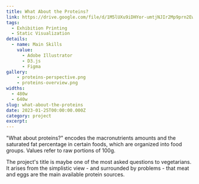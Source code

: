 ```yaml
---
title: What About the Proteins?
link: https://drive.google.com/file/d/1M5lUXu9iDHYor-umtjNJIr2Mp9prn2Ew/view?usp=sharing
tags: 
  - Exhibition Printing
  - Static Visualization
details:
  - name: Main Skills
    value: 
      - Adobe Illustrator
      - D3.js
      - Figma
gallery:
    - proteins-perspective.png
    - proteins-overview.png
widths:
  - 480w
  - 640w
slug: what-about-the-proteins
date: 2023-01-25T00:00:00.000Z
category: project
excerpt: 
---
```


"What about proteins?" encodes the macronutrients amounts and the saturated fat percentage in certain foods, which are organized into food groups. Values ​​refer to raw portions of 100g.

The project's title is maybe one of the most asked questions to vegetarians. It arises from the simplistic view - and surrounded by problems - that meat and eggs are the main available protein sources.
